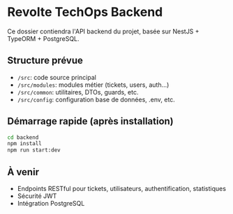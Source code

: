 # Revolte TechOps Backend

Ce dossier contiendra l'API backend du projet, basée sur NestJS + TypeORM + PostgreSQL.

## Structure prévue
- `/src`: code source principal
- `/src/modules`: modules métier (tickets, users, auth...)
- `/src/common`: utilitaires, DTOs, guards, etc.
- `/src/config`: configuration base de données, .env, etc.

## Démarrage rapide (après installation)
```bash
cd backend
npm install
npm run start:dev
```

## À venir
- Endpoints RESTful pour tickets, utilisateurs, authentification, statistiques
- Sécurité JWT
- Intégration PostgreSQL
